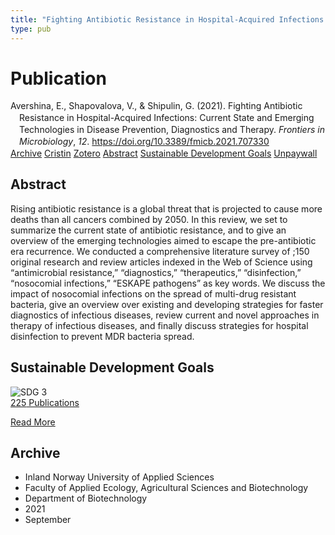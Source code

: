 ```yaml
---
title: "Fighting Antibiotic Resistance in Hospital-Acquired Infections: Current State and Emerging Technologies in Disease Prevention, Diagnostics and Therapy"
type: pub
---
```

<h1>Publication</h1>
<article id="csl-bib-container-U9YNAAFR" class="csl-bib-container">
  <div class="csl-bib-body" style="line-height: 1.35; padding-left: 1em; text-indent:-1em;">
  <div class="csl-entry">Avershina, E., Shapovalova, V., &amp; Shipulin, G. (2021). Fighting Antibiotic Resistance in Hospital-Acquired Infections: Current State and Emerging Technologies in Disease Prevention, Diagnostics and Therapy. <i>Frontiers in Microbiology</i>, <i>12</i>. <a href="https://doi.org/10.3389/fmicb.2021.707330">https://doi.org/10.3389/fmicb.2021.707330</a></div>
</div>
  <div class="csl-bib-buttons">
    <a href="#taxonomy-article-U9YNAAFR" class="csl-bib-button">Archive</a>
    <a href="https://app.cristin.no/results/show.jsf?id=1931677" alt="Cristin URL" class="csl-bib-button">Cristin</a>
    <a href="http://zotero.org/groups/5022929/items/U9YNAAFR" alt="Zotero URL" class="csl-bib-button">Zotero</a>
    <a href="#abstract-article-U9YNAAFR" class="csl-bib-button">Abstract</a>
    <a href="#sdg-article-U9YNAAFR" class="csl-bib-button">Sustainable Development Goals</a>
    <a href="https://www.frontiersin.org/articles/10.3389/fmicb.2021.707330/pdf" class="csl-bib-button">Unpaywall</a>
  </div>
  <div id="csl-bib-meta-container-U9YNAAFR"></div>
</article>
<div id="csl-bib-meta-U9YNAAFR" class="csl-bib-meta">
  <article id="abstract-article-U9YNAAFR" class="abstract-article">
    <h1>Abstract</h1>
    Rising antibiotic resistance is a global threat that is projected to cause more deaths than all cancers combined by 2050. In this review, we set to summarize the current state of antibiotic resistance, and to give an overview of the emerging technologies aimed to escape the pre-antibiotic era recurrence. We conducted a comprehensive literature survey of ;150 original research and review articles indexed in the Web of Science using “antimicrobial resistance,” “diagnostics,” “therapeutics,” “disinfection,” “nosocomial infections,” “ESKAPE pathogens” as key words. We discuss the impact of nosocomial infections on the spread of multi-drug resistant bacteria, give an overview over existing and developing strategies for faster diagnostics of infectious diseases, review current and novel approaches in therapy of infectious diseases, and finally discuss strategies for hospital disinfection to prevent MDR bacteria spread.
  </article>
  <article id="sdg-article-U9YNAAFR" class="sdg-article">
    <h1>Sustainable Development Goals</h1>
    <div class="sdg-container"><div id="sdg3" class="sdg">
<img src="{{< params subfolder >}}images/sdg/sdg03_en.png" class="image" alt="SDG 3">
<div class="sdg-overlay">
<a href="{{< params subfolder >}}en/archive/?sdg=3#archive" class="sdg-publication-count"><span>225</span> Publications</a>
<p><a href="https://sdgs.un.org/goals/goal3" class="sdg-read-more">Read More</a></p>
</div>
</div></div>
  </article>
  <article id="taxonomy-article-U9YNAAFR" class="taxonomy-article">
    <h1>Archive</h1>
    <ul>
      <li>Inland Norway University of Applied Sciences</li>
      <li>Faculty of Applied Ecology, Agricultural Sciences and Biotechnology</li>
      <li>Department of Biotechnology</li>
      <li>2021</li>
      <li>September</li>
    </ul>
  </article>
</div>
